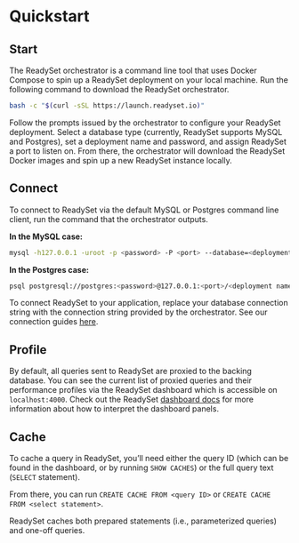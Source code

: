 # Quickstart

## Start
The ReadySet orchestrator is a command line tool that uses Docker Compose to spin up a ReadySet deployment on your local machine.
Run the following command to download the ReadySet orchestrator.

```sh
bash -c "$(curl -sSL https://launch.readyset.io)"
```

Follow the prompts issued by the orchestrator to configure your ReadySet deployment.
Select a database type (currently, ReadySet supports MySQL and Postgres), set a deployment name and password, and assign ReadySet a port to listen on.
From there, the orchestrator will download the ReadySet Docker images and spin up a new ReadySet instance locally.

## Connect

To connect to ReadySet via the default MySQL or Postgres command line client, run the command that the orchestrator outputs.

 **In the MySQL case:**

```sh
mysql -h127.0.0.1 -uroot -p <password> -P <port> --database=<deployment name>
```

**In the Postgres case:**
```sh
psql postgresql://postgres:<password>@127.0.0.1:<port>/<deployment name>
```

To connect ReadySet to your application, replace your database connection string with the connection string provided by the orchestrator.
See our connection guides [here](/connecting).

## Profile
By default, all queries sent to ReadySet are proxied to the backing database. You can see the current list of proxied queries and
their performance profiles via the ReadySet dashboard which is accessible on `localhost:4000`.
Check out the ReadySet [dashboard docs](/using/dashboard) for
more information about how to interpret the dashboard panels.


## Cache
To cache a query in ReadySet, you’ll need either the query ID (which can be found in the dashboard, or by running `SHOW CACHES`) or the full query text (`SELECT` statement).

From there, you can run `CREATE CACHE FROM <query ID>` or `CREATE CACHE FROM <select statement>`.

ReadySet caches both prepared statements (i.e., parameterized queries) and one-off queries.
